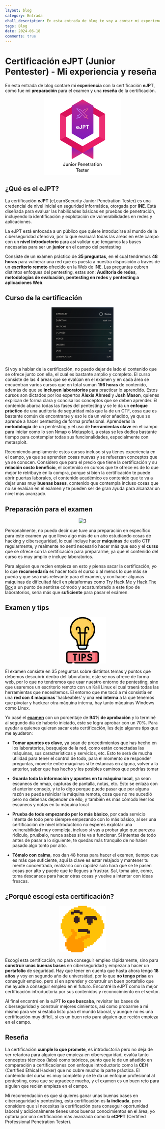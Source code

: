 ```yaml
---
layout: blog
category: Entrada
chall_description: En esta entrada de blog te voy a contar mi experiencia con el eJPT, mi preparación para el examen y una reseña de la certificación
tags: Blog
date: 2024-06-18
comments: true
---
```


# Certificación eJPT (Junior Pentester) - Mi experiencia y reseña

En esta entrada de blog contaré mi **experiencia** con la certificación **eJPT**, cómo fue mi **preparación** para el examen y una **reseña** de la certificación.

<p align="center">
    <img src="../../assets/Blog/eJPT/eJPTbadge.png" alt="1" width="50%" height="auto">
</p>

## ¿Qué es el eJPT?

La certificación **eJPT** (eLearnSecurity Junior Penetration Tester) es una credencial de nivel inicial en seguridad informática, otorgada por **INE**. Está diseñada para evaluar las habilidades básicas en pruebas de penetración, incluyendo la identificación y explotación de vulnerabilidades en redes y aplicaciones.

La eJPT está enfocada a un público que quiere introducirse al mundo de la ciberseguridad ofensiva, por lo que evaluará todas las areas en este campo con un **nivel introductorio** para así validar que tengamos las bases necesarias para ser un **junior** en el campo del pentesting

Consiste de un exámen práctico de **35 preguntas**, en el cual tendremos **48 horas** para vulnerar una red que es puesta a nuestra disposición a través de un **escritorio remoto** ofrecido en la Web de INE. Las preguntas cubren distintos enfoques del pentesting, estas son: **Auditoria de redes**, **metodologías de evaluación**, **pentesting en redes** y **pentesting a aplicaciones Web**.

## Curso de la certificación

<p align="center">
    <img src="../../assets/Blog/eJPT/cursos.png" alt="2" width="40%" height="auto">
</p>

Si voy a hablar de la certificación, no puedo dejar de lado el contenido que se ofrece junto con ella, el cual es bastante amplio y completo. El curso consiste de las 4 áreas que se evalúan en el exámen y en cada área se encuentran varios cursos que en total suman **156 horas** de contenido, además de que se **incluyen laboratorios** para practicar lo aprendido. Estos cursos son dictados por los expertos **Alexis Ahmed** y **Josh Mason**, quienes explican de forma clara y concisa los conceptos que se deben aprender. El contenido abarca todas las fases del pentesting y se le da un **enfoque práctico** de una auditoría de seguridad más que la de un CTF, cosa que es bastante común de encontrarse y eso le da un valor añadido, ya que se aprende a hacer pentesting de forma profesional. Aprenderás la **metodología** de un pentesting y el uso de **herramientas clave** en el campo para iniciar como lo son Nmap o Metasploit, a estas se les dedica bastante tiempo para contemplar todas sus funcionalidades, especialmente con metasploit.

Recomiendo ampliamente estos cursos incluso si ya tienes experiencia en el campo, ya que se aprenden cosas nuevas y se refuerzan conceptos que ya se conocen. Considero que para el precio que tiene la certificación y su **relación costo beneficio**, el contenido en cursos que te ofrece es de lo que mejor te retribuye en la compra, porque si bien la certificación te puede abrir puertas laborales, el contenido académico es contenido que te va a dejar unas muy **buenas bases**, contenido que contempla incluso cosas que no se evalúan en el exámen y te pueden ser de gran ayuda para alcanzar un nivel más avanzado.

## Preparación para el examen

<p align="center">
    <img src="../../assets/Blog/eJPT/mario.gif" alt="3" width="70%" height="auto">
</p>

Personalmente, no puedo decir que tuve una preparación en específico para este examen ya que llevo algo más de un año estudiando cosas de hacking y ciberseguridad, lo cual incluye hacer **máquinas** de estilo CTF regularmente, y realmente no sentí necesario hacer más que eso y el **curso** que se ofrece con la certificación para prepararme, ya que el contenido del curso es muy amplio e incluye laboratorios.

Para alguien que recien empieza en esto y piensa sacar la certificación, yo lo que **recomendaría** es hacer todo el curso o al menos lo que más se pueda y que sea más relevante para el examen, y con hacer algunas máquinas de dificultad fácil en plataformas como [Try Hack Me](https://tryhackme.com/) y [Hack The Box](https://www.hackthebox.com/) a un punto de sentirse cómodo y acostumbrado a este tipo de laboratorios, sería más que **suficiente** para pasar el exámen.

## Examen y tips

<p align="center">
    <img src="../../assets/Blog/eJPT/tips.png" alt="4" width="30%" height="auto">
</p>

El examen consiste en 35 preguntas sobre distintos temas y puntos que debemos descubrir dentro del laboratorio, este se nos ofrece de forma web, por lo que no tendremos que usar nuestro entorno de pentesting, sino que usaremos un escritorio remoto con un Kali Linux el cual traerá todas las herramientas que necesitemos. El entorno que me tocó a mi consistía en una **red con 4 máquinas** 'hackeables' y una **red interna** a la que tenemos que pivotar y hackear otra máquina interna, hay tanto máquinas Windows como Linux.

Yo pasé el **[examen](https://certs.ine.com/07ff33a4-0ebb-420a-9dcd-29a7a044ca72#gs.azp4qv)** con un porcentaje de **94% de aprobación** y lo terminé al segundo día de haberlo iniciado, este se logra aprobar con un 70%. Para ayudar a quienes quieran sacar esta certificación, les dejo algunos tips que me ayudaron:

* **Tomar apuntes es clave**, ya sean de procedimientos que has hecho en los laboratorios, bosquejos de la red, como están conectadas las máquinas, sus características y servicios, etc. Esto te será de mucha utilidad para tener el control de todo, para el momento de responder preguntas, moverte entre máquinas si te estancas en alguna, volver a la anterior, saber que has hecho y los posibles caminos que podrías tomar

* **Guarda toda la información y apuntes en tu máquina local**, ya sean escaneos de nmap, capturas de pantalla, notas, etc. Esto se enlaza con el anterior consejo, y te lo digo porque puede pasar que por alguna razón se pueda reiniciar la máquina remota, cosa que no me sucedió pero no deberías depender de ello, y también es más cómodo leer los escaneos y notas en tu máquina local

* **Prueba de todo empezando por lo más básico**, por cada servicio intenta de todo pero siempre empezando con lo más básico, al ser una certificación de nivel introductorio no esperes explotar una vulnerabilidad muy compleja, incluso si vas a probar algo que parezca ridículo, pruébalo, nunca sabes si te va a funcionar. Si intentas de todo antes de pasar a lo siguiente, te quedas más tranquilo de no haber pasado algo tonto por alto.

* **Tómalo con calma**, nos dan 48 horas para hacer el examen, tiempo que es más que suficiente, aquí la clave es estar relajado y mantener tu mente concentrada, realizarlo con rapidez solo hará que se te pasen cosas por alto y puede que te llegues a frustrar. Sal, toma aire, come, toma descansos para hacer otras cosas y vuelve a intentar con ideas frescas.

## ¿Porqué escogí esta certificación?

<p align="center">
    <img src="../../assets/Blog/eJPT/think.png" alt="5" width="30%" height="auto">
</p>

Escogí esta certificación, no para conseguir empleo rápidamente, sino para **construir unas buenas bases** en ciberseguridad y empezar a hacer un **portafolio** de seguridad. Hay que tener en cuenta que hasta ahora tengo **18 años** y voy en segundo año de universidad, por lo que **no tengo prisa** en conseguir empleo, pero sí en aprender y construir un buen portafolio que me ayude a conseguir empleo en el futuro. Encontré la eJPT como la mejor certificación introductoria por sus contenidos y reconocimiento en el sector.

Al final encontré en la eJPT **lo que buscaba**, revisitar las bases de ciberseguridad y construir mejores cimientos, así como probarme a mi mismo para ver si estaba listo para el mundo laboral, y aunque no es una certificación muy difícil, si es un buen reto para alguien que recién empieza en el campo.

## Reseña

La certificación **cumple lo que promete**, es introductoria pero no deja de ser retadora para alguien que empieza en ciberseguridad, evalúa tanto conceptos técnicos (labs) como teóricos, punto que le de un añadido en comparación a certificaciones con enfoque introductorio como la **CEH** (Certified Ethical Hacker) que no cubre mucho la parte práctica. El contenido del curso es muy completo y se le da un enfoque profesional al pentesting, cosa que se agradece mucho, y el examen es un buen reto para alguien que recién empieza en el campo.

Mi recomendación es que si quieres ganar unas buenas bases en ciberseguridad y pentesting, esta certificación es **la indicada**, pero considero que si necesitas la certificación para conseguir oportunidad laboral y adicionalmente tienes unos buenos conocimientos en el área, yo optaría por una certificación más avanzada como la **eCPPT** (Certified Professional Penetration Tester).
